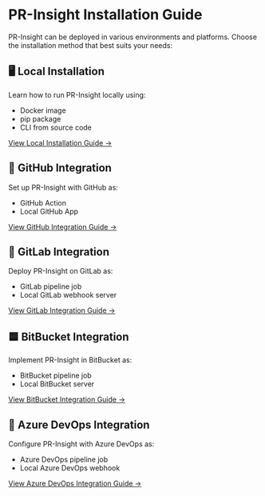 # PR-Insight Installation Guide

PR-Insight can be deployed in various environments and platforms. Choose the installation method that best suits your needs:

## 🖥️ Local Installation

Learn how to run PR-Insight locally using:

- Docker image
- pip package
- CLI from source code

[View Local Installation Guide →](https://pr-insight-docs.khulnasoft.com/installation/locally/)

## 🐙 GitHub Integration

Set up PR-Insight with GitHub as:

- GitHub Action
- Local GitHub App

[View GitHub Integration Guide →](https://pr-insight-docs.khulnasoft.com/installation/github/)

## 🦊 GitLab Integration

Deploy PR-Insight on GitLab as:

- GitLab pipeline job
- Local GitLab webhook server

[View GitLab Integration Guide →](https://pr-insight-docs.khulnasoft.com/installation/gitlab/)

## 🟦 BitBucket Integration

Implement PR-Insight in BitBucket as:

- BitBucket pipeline job
- Local BitBucket server

[View BitBucket Integration Guide →](https://pr-insight-docs.khulnasoft.com/installation/bitbucket/)

## 🔷  Azure DevOps Integration

Configure PR-Insight with Azure DevOps as:

- Azure DevOps pipeline job
- Local Azure DevOps webhook

[View Azure DevOps Integration Guide →](https://pr-insight-docs.khulnasoft.com/installation/azure/)
